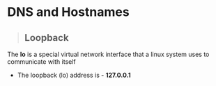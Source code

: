 # DNS and Hostnames

> ## **Loopback**

The **lo** is a special virtual network interface that a linux system uses to communicate with itself
- The loopback (lo) address is - **127.0.0.1**
